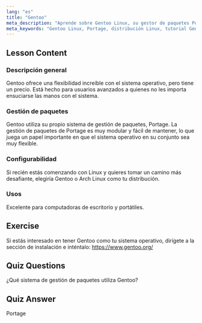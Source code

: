 ```yaml
---
lang: "es"
title: "Gentoo"
meta_description: "Aprende sobre Gentoo Linux, su gestor de paquetes Portage y su alta configurabilidad. Descubre si esta distribución flexible es adecuada para tu viaje avanzado en Linux."
meta_keywords: "Gentoo Linux, Portage, distribución Linux, tutorial Gentoo, principiante Linux, guía Linux, configurabilidad Gentoo"
---
```


## Lesson Content

### Descripción general

Gentoo ofrece una flexibilidad increíble con el sistema operativo, pero tiene un precio. Está hecho para usuarios avanzados a quienes no les importa ensuciarse las manos con el sistema.

### Gestión de paquetes

Gentoo utiliza su propio sistema de gestión de paquetes, Portage. La gestión de paquetes de Portage es muy modular y fácil de mantener, lo que juega un papel importante en que el sistema operativo en su conjunto sea muy flexible.

### Configurabilidad

Si recién estás comenzando con Linux y quieres tomar un camino más desafiante, elegiría Gentoo o Arch Linux como tu distribución.

### Usos

Excelente para computadoras de escritorio y portátiles.

## Exercise

Si estás interesado en tener Gentoo como tu sistema operativo, dirígete a la sección de instalación e inténtalo: <https://www.gentoo.org/>

## Quiz Questions

¿Qué sistema de gestión de paquetes utiliza Gentoo?

## Quiz Answer

Portage
